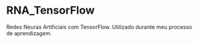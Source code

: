 # RNA_TensorFlow
Redes Neuras Artificiais com TensorFlow. Utilizado durante meu processo
de aprendizagem. 
